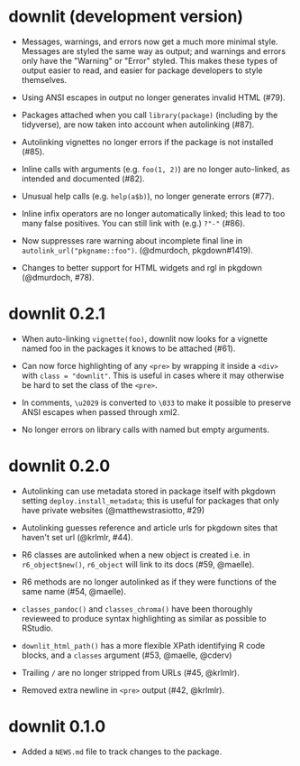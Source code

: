 # downlit (development version)

* Messages, warnings, and errors now get a much more minimal style. 
  Messages are styled the same way as output; and warnings and errors
  only have the "Warning" or "Error" styled. This makes these types of
  output easier to read, and easier for package developers to style
  themselves.

* Using ANSI escapes in output no longer generates invalid HTML (#79).

* Packages attached when you call `library(package)` (including by the 
  tidyverse), are now taken into account when autolinking (#87).

* Autolinking vignettes no longer errors if the package is not installed (#85).

* Inline calls with arguments (e.g. `foo(1, 2)`) are no longer auto-linked,
  as intended and documented (#82).

* Unusual help calls (e.g. `help(a$b)`), no longer generate errors (#77).

* Inline infix operators are no longer automatically linked; this lead to too
  many false positives. You can still link with (e.g.) `?"-"` (#86).

* Now suppresses rare warning about incomplete final line in
  `autolink_url("pkgname::foo")`. (@dmurdoch, pkgdown#1419).

* Changes to better support for HTML widgets and rgl in pkgdown 
  (@dmurdoch, #78).

# downlit 0.2.1

* When auto-linking `vignette(foo)`, downlit now looks for a vignette named
  foo in the packages it knows to be attached (#61).

* Can now force highlighting of any `<pre>` by wrapping it inside a `<div>`
  with `class = "downlit"`. This is useful in cases where it may otherwise
  be hard to set the class of the `<pre>`.

* In comments, `\u2029` is converted to `\033` to make it possible to preserve
  ANSI escapes when passed through xml2.

* No longer errors on library calls with named but empty arguments.

# downlit 0.2.0

* Autolinking can use metadata stored in package itself with pkgdown setting
  `deploy.install_metadata`; this is useful for packages that only have 
  private websites (@matthewstrasiotto, #29)

* Autolinking guesses reference and article urls for pkgdown sites that haven't
  set url (@krlmlr, #44).

* R6 classes are autolinked when a new object is created i.e. in 
  `r6_object$new()`, `r6_object` will link to its docs (#59, @maelle). 

* R6 methods are no longer autolinked as if they were functions of the same 
  name (#54, @maelle).

* `classes_pandoc()` and `classes_chroma()` have been thoroughly revieweed to
  produce syntax highlighting as similar as possible to RStudio.

* `downlit_html_path()` has a more flexible XPath identifying R code blocks, 
  and a `classes` argument (#53, @maelle, @cderv)

* Trailing `/` are no longer stripped from URLs (#45, @krlmlr).

* Removed extra newline in `<pre>` output (#42, @krlmlr).

# downlit 0.1.0

* Added a `NEWS.md` file to track changes to the package.

